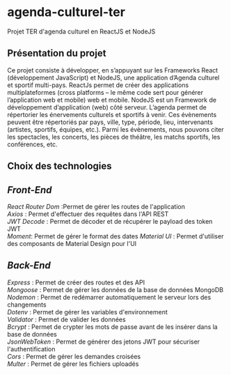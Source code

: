 # agenda-culturel-ter
Projet TER d'agenda culturel en ReactJS et NodeJS

## Présentation du projet

Ce projet consiste à développer, en s’appuyant sur les Frameworks React (développement
JavaScript) et NodeJS, une application d’Agenda culturel et sportif multi-pays. ReactJs permet
de créer des applications multiplateformes (cross platforms – le même code sert pour générer
l’application web et mobile) web et mobile. NodeJS est un Framework de développement
d’application (web) côté serveur.
L’agenda permet de répertorier les énervements culturels et sportifs à venir. Ces évènements
peuvent être répertoriés par pays, ville, type, période, lieu, intervenants (artistes, sportifs,
équipes, etc.). Parmi les évènements, nous pouvons citer les spectacles, les concerts, les pièces
de théâtre, les matchs sportifs, les conférences, etc. 


## Choix des technologies

***Front-End***  
---
*React Router Dom* :Permet de gérer les routes de l'application  
*Axios* : Permet d'effectuer des requêtes dans l'API REST  
*JWT Decode* : Permet de décoder et de récupérer le payload des token JWT  
*Moment*: Permet de gérer le format des dates 
*Material UI* : Permet d'utiliser des composants de Material Design pour l'UI 


***Back-End***  
---
*Express* : Permet de créer des routes et des API  
*Mongoose* : Permet de gérer les données de la base de données MongoDB  
*Nodemon* : Permet de redémarrer automatiquement le serveur lors des changements  
*Dotenv* : Permet de gérer les variables d'environnement  
*Validator* : Permet de valider les données  
*Bcrypt* : Permet de crypter les mots de passe avant de les insérer dans la base de données  
*JsonWebToken* : Permet de générer des jetons JWT pour sécuriser l'authentification  
*Cors* : Permet de gérer les demandes croisées  
*Multer* : Permet de gérer les fichiers uploadés  
